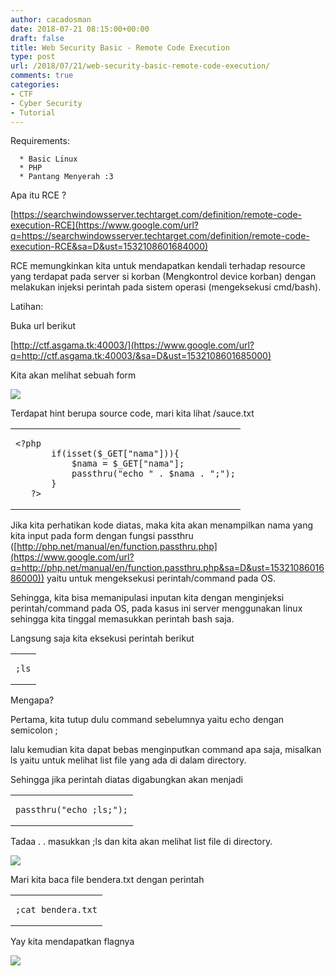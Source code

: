 ```yaml
---
author: cacadosman
date: 2018-07-21 08:15:00+00:00
draft: false
title: Web Security Basic - Remote Code Execution
type: post
url: /2018/07/21/web-security-basic-remote-code-execution/
comments: true
categories:
- CTF
- Cyber Security
- Tutorial
---
```


Requirements:






 	  * Basic Linux
 	  * PHP
 	  * Pantang Menyerah :3



Apa itu RCE ?




[https://searchwindowsserver.techtarget.com/definition/remote-code-execution-RCE](https://www.google.com/url?q=https://searchwindowsserver.techtarget.com/definition/remote-code-execution-RCE&sa=D&ust=1532108601684000)




RCE memungkinkan kita untuk mendapatkan kendali terhadap resource yang terdapat pada server si korban (Mengkontrol device korban) dengan melakukan injeksi perintah pada sistem operasi (mengeksekusi cmd/bash).




Latihan:




Buka url berikut




[http://ctf.asgama.tk:40003/](https://www.google.com/url?q=http://ctf.asgama.tk:40003/&sa=D&ust=1532108601685000)




Kita akan melihat sebuah form




![](/wp-content/2018/07/image19.png)





Terdapat hint berupa source code, mari kita lihat /sauce.txt



<table class="c8" >
<tbody >
<tr class="c19" >

<td colspan="1" rowspan="1" class="c16" >

    
    <?php
           if(isset($_GET["nama"])){
               $nama = $_GET["nama"];
               passthru("echo " . $nama . ";");
           }
       ?>



</td>
</tr>
</tbody>
</table>


Jika kita perhatikan kode diatas, maka kita akan menampilkan nama yang kita input pada form dengan fungsi passthru ([http://php.net/manual/en/function.passthru.php](https://www.google.com/url?q=http://php.net/manual/en/function.passthru.php&sa=D&ust=1532108601686000)) yaitu untuk mengeksekusi perintah/command pada OS.




Sehingga, kita bisa memanipulasi inputan kita dengan menginjeksi perintah/command pada OS, pada kasus ini server menggunakan linux sehingga kita tinggal memasukkan perintah bash saja.




Langsung saja kita eksekusi perintah berikut



<table class="c8" >
<tbody >
<tr class="c19" >

<td colspan="1" rowspan="1" class="c16" >

    
    ;ls



</td>
</tr>
</tbody>
</table>


Mengapa?




Pertama, kita tutup dulu command sebelumnya yaitu echo dengan semicolon ;




lalu kemudian kita dapat bebas menginputkan command apa saja, misalkan ls yaitu untuk melihat list file yang ada di dalam directory.




Sehingga jika perintah diatas digabungkan akan menjadi



<table class="c8" >
<tbody >
<tr class="c19" >

<td colspan="1" rowspan="1" class="c16" >

    
    passthru("echo ;ls;");



</td>
</tr>
</tbody>
</table>


Tadaa . . masukkan ;ls dan kita akan melihat list file di directory.




![](/wp-content/2018/07/image13.png)





Mari kita baca file bendera.txt dengan perintah



<table class="c8" >
<tbody >
<tr class="c19" >

<td colspan="1" rowspan="1" class="c16" >

    
    ;cat bendera.txt



</td>
</tr>
</tbody>
</table>


Yay kita mendapatkan flagnya




![](/wp-content/2018/07/image3.png)


